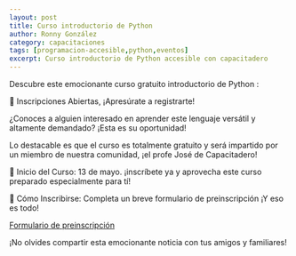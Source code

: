 ```yaml
---
layout: post
title: Curso introductorio de Python
author: Ronny González
category: capacitaciones
tags: [programacion-accesible,python,eventos]
excerpt: Curso introductorio de Python accesible con capacitadero
---
```


Descubre este emocionante curso gratuito introductorio de Python :

🚀 Inscripciones Abiertas, ¡Apresúrate a registrarte!

¿Conoces a alguien interesado en aprender este lenguaje versátil y altamente demandado? ¡Esta es su oportunidad!

Lo destacable es que el curso es totalmente gratuito y será impartido por un miembro de nuestra comunidad, ¡el profe José de Capacitadero!

📅 Inicio del Curso: 13 de mayo. ¡inscríbete ya y aprovecha este curso preparado especialmente para tí!

📝 Cómo Inscribirse: Completa un breve formulario de preinscripción ¡Y eso es todo!

[Formulario de preinscripción](https://docs.google.com/forms/d/e/1FAIpQLSfVA86MXyfbmayPaJqv21J40yZdDkJ487DWXLFzjJTjd7VnIA/viewform)

¡No olvides compartir esta emocionante noticia con tus amigos y familiares!
